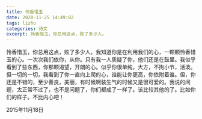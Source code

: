 ```yaml
---
title: 怜香惜玉
date: 2020-11-25 14:49:02
tags: lizhu
categories: 诗文
excerpt: 怜香惜玉，你总用这点，败了多少人。
---
```

怜香惜玉，你总用这点，败了多少人。我知道你是在利用我们的心，一颗颗怜香惜玉的心。一次次我们依你，从你。只有我一人质疑了你，他们还是在鼓里。我似乎看到了些东西，你那颗渴望，开朗的心。似乎你很单纯，大方，不拘小节，活泼。但一切的一切，我看到了你一直向上爬的心，谁能让你更高，你依附着谁。但，你还是不错的，至少善良，美丽，有时候啊装生气的时候又是很可爱的。我说的问题，太正常不过了，也不是问题了，你们都成了一样了。该比较其他的了。比如你们的样子。不比内心吧！

2015年11月18日
